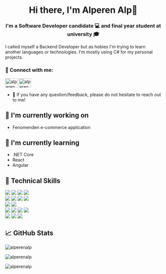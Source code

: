 <h1 align="center">Hi there, I'm Alperen Alp👋</h1>
<h3 align="center">I'm a Software Developer candidate 💻 and final year student at university 🎓</h3>

I called myself a Backend Developer but as hobies I'm trying to learn another languages or technologies. I'm mostly using C# for my personal projects.

### 🤝 Connect with me:

<a href="https://linkedin.com/in/alperen-alp" target="blank"><img align="center" src="https://cdn.jsdelivr.net/npm/simple-icons@3.0.1/icons/linkedin.svg" alt="alperenalp" height="30" width="40" /></a>
<a href="mailto:alperen.alp045@gmail.com" target="blank"><img align="center" src="https://cdn.jsdelivr.net/npm/simple-icons@3.0.1/icons/gmail.svg" alt="alperenalp" height="30" width="40" /></a>

- 💬 If you have any question/feedback, please do not hesitate to reach out to me!

## 🔭 I'm currently working on

-   Fenomenden e-commerce application

## 🌱 I'm currently learning

-  .NET Core
-  React
-  Angular

## 💼 Technical Skills
![](https://img.shields.io/badge/Code-C%23-%23239120.svg?style=flat&logo=c-sharp&logoColor=white)
![](https://img.shields.io/badge/Code-Java-%23ED8B00.svg?style=flat&logo=java&logoColor=white)
![](https://img.shields.io/badge/Code-Python-informational?style=flat&logo=Python&color=003B57)
![](https://img.shields.io/badge/Code-JavaScript-informational?style=flat&logo=JavaScript&color=F7DF1E)
</br>
![](https://img.shields.io/badge/Style-HTML5-informational?style=flat&logo=HTML5&color=E34F26)
![](https://img.shields.io/badge/Style-CSS3-informational?style=flat&logo=CSS3&color=1572B6)
![](https://img.shields.io/badge/Style-Bootstrap-informational?style=flat&logo=Bootstrap&color=7952B3)
![](https://img.shields.io/badge/Style-Ant%20Design-1890FF?style=flat&logo=antdesign&logoColor=white)
</br>
![](https://img.shields.io/badge/ML/DL-TensorFlow-%23FF6F00.svg?style=flat&logo=TensorFlow&logoColor=white)
![](https://img.shields.io/badge/ML/DL-scikit--learn-%23F7931E.svg?style=flat&logo=scikit-learn&logoColor=white)
</br>
![](https://img.shields.io/badge/Tools-NPM-informational?style=flat&logo=NPM&color=CB3837)
![](https://img.shields.io/badge/Tools-Yarn-informational?style=flat&logo=Yarn&color=2C8EBB)
![](https://img.shields.io/badge/Tools-Postman-informational?style=flat&logo=Postman&color=FF6C37)
![](https://img.shields.io/badge/Tools-GitHub-informational?style=flat&logo=GitHub&color=181717)
</br>
![](https://img.shields.io/badge/Database-mysql-%2300f.svg?style=flat&logo=mysql&logoColor=white)
![](https://img.shields.io/badge/Database-Microsoft%20SQL%20Sever-CC2927?style=flat&logo=microsoft%20sql%20server&logoColor=white)
![](https://img.shields.io/badge/Database-Firebase-039BE5?style=flat&logo=Firebase&logoColor=white)


## 📈 GitHub Stats 
<p><img align="center" src="https://github-readme-stats.vercel.app/api?username=alperenalp&show_icons=true&locale=en" alt="alperenalp" /></p>
<p><img align="center" src="https://github-readme-stats.vercel.app/api/top-langs?username=alperenalp&show_icons=true&locale=en&layout=compact" alt="alperenalp" /></p>
<p><img align="center" src="https://komarev.com/ghpvc/?username=alperenalp&label=Profile%20views&color=0e75b6&style=flat" alt="alperenalp" /></p>


